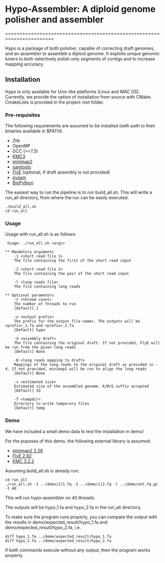 # Hypo-Assembler: A diploid genome polisher and assembler
=======================================================================

Hypo is a package of both polisher, capable of correcting draft genomes, and an assembler to assemble a diploid genome. It exploits unique genomic kmers to both selectively polish only segments of contigs and to increase mapping accuracy.

## Installation
Hypo is only available for Unix-like platforms (Linux and MAC OS). Currently, we provide the option of installation from source with CMake.
CmakeLists is provided in the project root folder. 

### Pre-requisites
The following requirements are assumed to be installed (with path to their binaries available in $PATH).
- Zlib
- OpenMP
- GCC (>=7.3)
- [KMC3](https://github.com/refresh-bio/KMC)
- [minimap2](https://github.com/lh3/minimap2)
- [samtools](https://github.com/samtools/samtools)
- [FlyE](https://github.com/fenderglass/Flye) (optional, if draft assembly is not provided)
- [pysam](https://pysam.readthedocs.io/en/latest/installation.html)
- [BioPython](https://biopython.org/wiki/Download)


The easiest way to run the pipeline is to run build_all.sh. This will write a run_all directory, from where the run can be easily executed.

```
./build_all.sh
cd run_all
```

### Usage

Usage with run_all.sh is as follows:

```console
 Usage: ./run_all.sh <args>

** Mandatory arguments
    -1 <short read file 1>
    The file containing the first of the short read input
    
    -2 <short read file 2>
    The file containing the pair of the short read input
    
    -l <long reads file>
    The file containing long reads

** Optional parameters
    -t <thread count>
    The number of threads to run
    [Default] 1
    
    -o <output prefix>
    The prefix for the output file names. The outputs will be <prefix>_1.fa and <prefix>_2.fa
    [Default] hypo
    
    -d <assembly draft>
    The file containing the original draft. If not provided, FlyE will be run from the given long reads
    [Default] None
    
    -B <long reads mapping to draft>
    Mappings of the long reads to the original draft as provided in -d. If not provided, minimap2 will be run to align the long reads
    [Default] None
    
    -s <estimated size>
    Estimated size of the assembled genome. K/M/G suffix accepted
    [Default] 3G
    
    -T <tempdir>
    Directory to write temporary files
    [Default] temp
```

### Demo

We have included a small demo data to test the installation in demo/

For the puposes of this demo, the following external library is assumed:
- [minimap2 2.26](https://github.com/lh3/minimap2/releases/tag/v2.26)
- [FlyE 2.92](https://github.com/fenderglass/Flye/releases/tag/2.9.2)
- [KMC 3.2.2](https://github.com/refresh-bio/KMC/releases/tag/v3.2.2)

Assuming build_all.sh is already run:
```
cd run_all
./run_all.sh -1 ../demo/il1.fq -2 ../demo/il2.fq -l ../demo/ont.fq.gz -t 40
```

This will run hypo-assembler on 40 threads.

The outputs will be hypo_1.fa and hypo_2.fa in the run_all directory.

To make sure the program runs properly, you can compare the output with the results in demo/expected_result/hypo_1.fa and demo/expected_result/hypo_2.fa, i.e.
```
diff hypo_1.fa ../demo/expected_result/hypo_1.fa
diff hypo_2.fa ../demo/expected_result/hypo_2.fa
```

If both commands execute without any output, then the program works properly.
